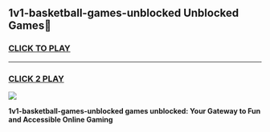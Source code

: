 
## 1v1-basketball-games-unblocked Unblocked Games👋
<h3>
<a href="https://news.freeplayer.one?title=1v1-basketball-games-unblocked&ref=16F">CLICK TO PLAY</a></h3>
<hr>

<h3>
<a href="https://news.freeplayer.one?title=1v1-basketball-games-unblocked&ref=16F">CLICK 2 PLAY</a>
  
</h3>

<a href="https://news.freeplayer.one?title=1v1-basketball-games-unblocked&ref=16F/"><img src="https://clearcache.store/games.png"></a>


**1v1-basketball-games-unblocked games unblocked: Your Gateway to Fun and Accessible Online Gaming**
